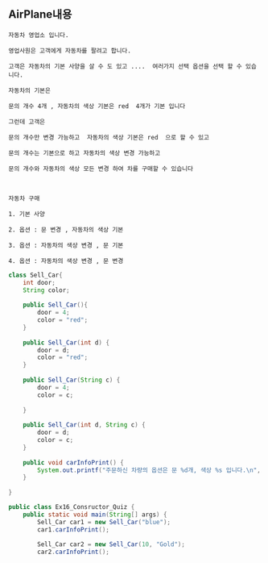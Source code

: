 AirPlane내용
---
    자동차 영업소 입니다.

	영업사원은 고객에게 자동차를 팔려고 합니다.

	고객은 자동차의 기본 사양을 살 수 도 있고 ....  여러가지 선택 옵션을 선택 할 수 있습니다.

	자동차의 기본은

	문의 개수 4개 , 자동차의 색상 기본은 red  4개가 기본 입니다

	그런데 고객은

	문의 개수만 변경 가능하고  자동차의 색상 기본은 red  으로 할 수 있고

	문의 개수는 기본으로 하고 자동차의 색상 변경 가능하고

	문의 개수와 자동차의 색상 모든 변경 하여 차를 구매할 수 있습니다

	​

	자동차 구매

	1. 기본 사양  

	2. 옵션 : 문 변경 , 자동차의 색상 기본

	3. 옵션 : 자동차의 색상 변경 , 문 기본

	4. 옵션 : 자동차의 색상 변경 , 문 변경


```java
class Sell_Car{
	int door;
	String color;
	
	public Sell_Car(){
		door = 4;
		color = "red";
	}
	
	public Sell_Car(int d) {
		door = d;
		color = "red";
	}
	
	public Sell_Car(String c) {
		door = 4;
		color = c;
		
	}
	
	public Sell_Car(int d, String c) {
		door = d;
		color = c;
	}
	
	public void carInfoPrint() {
		System.out.printf("주문하신 차량의 옵션은 문 %d개, 색상 %s 입니다.\n", door , color);
	}
	
}

public class Ex16_Consructor_Quiz {
	public static void main(String[] args) {
		Sell_Car car1 = new Sell_Car("blue");
		car1.carInfoPrint();
		
		Sell_Car car2 = new Sell_Car(10, "Gold");
		car2.carInfoPrint();
		

```